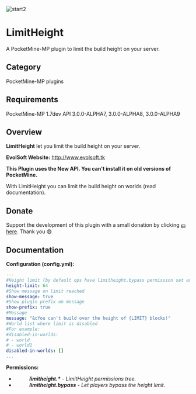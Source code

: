 ![start2](https://cloud.githubusercontent.com/assets/10303538/6315586/9463fa5c-ba06-11e4-8f30-ce7d8219c27d.png)

# LimitHeight

A PocketMine-MP plugin to limit the build height on your server.

## Category

PocketMine-MP plugins

## Requirements

PocketMine-MP 1.7dev API 3.0.0-ALPHA7, 3.0.0-ALPHA8, 3.0.0-ALPHA9

## Overview

**LimitHeight** let you limit the build height on your server.

**EvolSoft Website:** http://www.evolsoft.tk

**This Plugin uses the New API. You can't install it on old versions of PocketMine.**

With LimitHeight you can limit the build height on worlds (read documentation).

## Donate

Support the development of this plugin with a small donation by clicking [:dollar: here](https://www.paypal.com/cgi-bin/webscr?cmd=_donations&business=flavius.c.1999@gmail.com&lc=US&item_name=www.evolsoft.tk&no_note=0&cn=&curency_code=EUR&bn=PP-DonationsBF:btn_donateCC_LG.gif:NonHosted). Thank you :smile:

## Documentation

**Configuration (config.yml):**

```yaml
---
#Height limit (by default ops have limitheight.bypass permission set and they can bypass the limit)
height-limit: 64
#Show message on limit reached
show-message: true
#Show plugin prefix on message
show-prefix: true
#Message
message: "&cYou can't build over the height of {LIMIT} blocks!"
#World list where limit is disabled
#For example:
#disabled-in-worlds:
# - world
# - world2
disabled-in-worlds: []
...
```

**Permissions:**

- <dd><i><b>limitheight.*</b> - LimitHeight permissions tree.</i></dd>
- <dd><i><b>limitheight.bypass</b> - Let players bypass the height limit.</i></dd>
